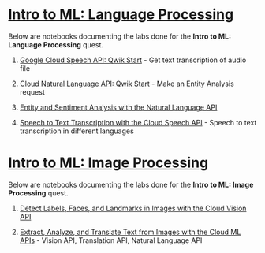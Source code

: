 # [Intro to ML: Language Processing](https://www.cloudskillsboost.google/quests/82)

Below are notebooks documenting the labs done for the **Intro to ML: Language Processing** quest.

1. [Google Cloud Speech API: Qwik Start](language/google-cloud-speech-api.ipynb) - Get text transcription of audio file

2. [Cloud Natural Language API: Qwik Start](language/google-cloud-natural-language-api.ipynb) - Make an Entity Analysis request

3. [Entity and Sentiment Analysis with the Natural Language API](language/google-entity-and-sentiment-analysis.ipynb)

4. [Speech to Text Transcription with the Cloud Speech API](language/google-speech-to-text-transcription.ipynb) - Speech to text transcription in different languages


# [Intro to ML: Image Processing](https://www.cloudskillsboost.google/quests/85)

Below are notebooks documenting the labs done for the **Intro to ML: Image Processing** quest.

1. [Detect Labels, Faces, and Landmarks in Images with the Cloud Vision API](image/google-detect-labels-faces-landmarks.ipynb)

2. [Extract, Analyze, and Translate Text from Images with the Cloud ML APIs](image/google-extract-analyze-translate-text-from-image.ipynb) - Vision API, Translation API, Natural Language API
